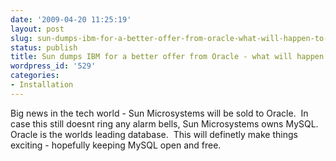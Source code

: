 ```yaml
---
date: '2009-04-20 11:25:19'
layout: post
slug: sun-dumps-ibm-for-a-better-offer-from-oracle-what-will-happen-to-mysql
status: publish
title: Sun dumps IBM for a better offer from Oracle - what will happen to MySQL?
wordpress_id: '529'
categories:
- Installation
---
```


Big news in the tech world - Sun Microsystems will be sold to Oracle.  In case this still doesnt ring any alarm bells, Sun Microsystems owns MySQL.  Oracle is the worlds leading database.  This will definetly make things exciting - hopefully keeping MySQL open and free.
